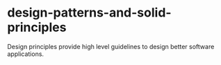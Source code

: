 # design-patterns-and-solid-principles
Design principles provide high level guidelines to design better software applications.
